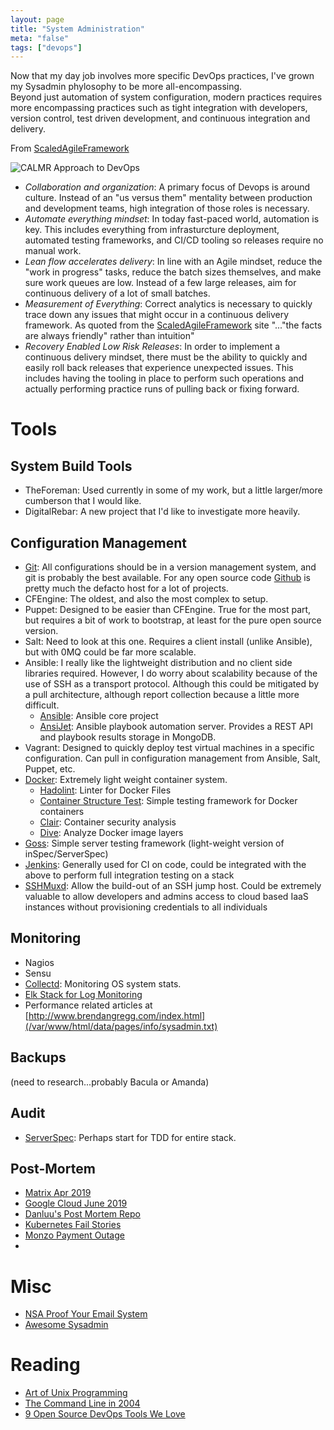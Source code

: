 ```yaml
---
layout: page
title: "System Administration"
meta: "false"
tags: ["devops"]
---
```


Now that my day job involves more specific DevOps practices, I've grown my Sysadmin phylosophy to be more all-encompassing.  
Beyond just automation of system configuration, modern practices requires more encompassing practices such as tight
integration with developers, version control, test driven development, and continuous integration and delivery.

From [ScaledAgileFramework](https://www.scaledagileframework.com/devops)

![CALMR Approach to DevOps](/assets/info/sysadmin/DevOps_F01_WP.png)


* *Collaboration and organization*: A primary focus of Devops is around culture.  Instead of an "us versus them" mentality
between production and development teams, high integration of those roles is necessary.
* *Automate everything mindset*: In today fast-paced world, automation is key.  This includes everything from infrasturcture
deployment, automated testing frameworks, and CI/CD tooling so releases require no manual work.
* *Lean flow accelerates delivery*: In line with an Agile mindset, reduce the "work in progress" tasks, reduce the batch
sizes themselves, and make sure work queues are low.  Instead of a few large releases, aim for continuous delivery of a lot
of small batches.
* *Measurement of Everything*: Correct analytics is necessary to quickly trace down any issues that might occur in a 
continuous delivery framework.  As quoted from the [ScaledAgileFramework](https://www.scaledagileframework.com/devops)  site 
"..."the facts are always friendly" rather than intuition"
* *Recovery Enabled Low Risk Releases*: In order to implement a continuous delivery mindset, there must be the ability to 
quickly and easily roll back releases that experience unexpected issues.  This includes having the tooling in place to 
perform such operations and actually performing practice runs of pulling back or fixing forward.





# Tools

## System Build Tools

* TheForeman: Used currently in some of my work, but a little larger/more cumberson that I would like.
* DigitalRebar: A new project that I'd like to investigate more heavily.


## Configuration Management

  * [Git](https://git-scm.com/):  All configurations should be in a version management system, and git is probably the best available.  For any open source code [Github](https://github.com/) is pretty much the defacto host for a lot of projects.
  * CFEngine:  The oldest, and also the most complex to setup.
  * Puppet:  Designed to be easier than CFEngine.  True for the most part, but requires a bit of work to bootstrap, at least for the pure open source version.
  * Salt:  Need to look at this one.  Requires a client install (unlike Ansible), but with 0MQ could be far more scalable.
  * Ansible:  I really like the lightweight distribution and no client side libraries required.  However, I do worry about scalability because of the use of SSH as a transport protocol.  Although this could be mitigated by a pull architecture, although report collection because a little more difficult.
    * [Ansible](https://github.com/ansible/ansible): Ansible core project
    * [AnsiJet](https://github.com/hiddentao/ansijet): Ansible playbook automation server.  Provides a REST API and playbook results storage in MongoDB.
  * Vagrant: Designed to quickly deploy test virtual machines in a specific configuration.  Can pull in configuration management from Ansible, Salt, Puppet, etc.
  * [Docker](https://www.docker.com/): Extremely light weight container system.
    * [Hadolint](https://github.com/hadolint/hadolint): Linter for Docker Files
    * [Container Structure Test](https://github.com/GoogleContainerTools/container-structure-test): Simple testing framework for Docker containers
    * [Clair](https://github.com/coreos/clair): Container security analysis
    * [Dive](https://github.com/wagoodman/dive): Analyze Docker image layers
  * [Goss](https://github.com/aelsabbahy/goss): Simple server testing framework (light-weight version of inSpec/ServerSpec)
  * [Jenkins](https://jenkins-ci.org/): Generally used for CI on code, could be integrated with the above to perform
full integration testing on a stack
  * [SSHMuxd](https://github.com/joushou/sshmuxd): Allow the build-out of an SSH jump host.  Could be extremely valuable to allow developers and admins access
to cloud based IaaS instances without provisioning credentials to all individuals


## Monitoring 

  * Nagios
  * Sensu
  * [Collectd](http://collectl.sourceforge.net/): Monitoring OS system stats.
  * [Elk Stack for Log Monitoring](https://www.elastic.co/webinars/elk-stack-devops-environment)
  * Performance related articles at [http://www.brendangregg.com/index.html](/var/www/html/data/pages/info/sysadmin.txt)

## Backups 
(need to research...probably Bacula or Amanda)

## Audit 

  * [ServerSpec](http://serverspec.org): Perhaps start for TDD for entire stack.


## Post-Mortem

* [Matrix Apr 2019](https://matrix.org/blog/2019/05/08/post-mortem-and-remediations-for-apr-11-security-incident)
* [Google Cloud June 2019](https://status.cloud.google.com/incident/cloud-networking/19009)
* [Danluu's Post Mortem Repo](https://github.com/danluu/post-mortems)
* [Kubernetes Fail Stories](https://github.com/hjacobs/kubernetes-failure-stories)
* [Monzo Payment Outage](https://community.monzo.com/t/resolved-current-account-payments-may-fail-major-outage-27-10-2017/26296/95)
* 

# Misc 

  * [NSA Proof Your Email System](http://sealedabstract.com/code/nsa-proof-your-e-mail-in-2-hours/)
  * [Awesome Sysadmin](https://github.com/kahun/awesome-sysadmin)

# Reading 

  * [Art of Unix Programming](http://www.faqs.org/docs/artu/)
  * [The Command Line in 2004](http://garote.bdmonkeys.net/commandline/index.html)
  * [9 Open Source DevOps Tools We Love](http://devops.com/2015/08/07/9-open-source-devops-tools-love/)

